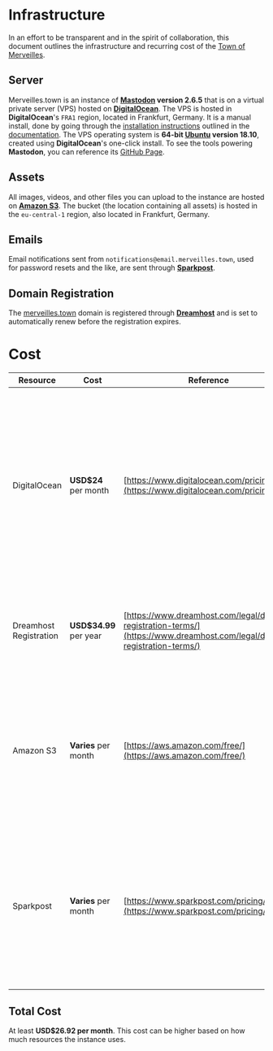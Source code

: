 # Infrastructure

In an effort to be transparent and in the spirit of collaboration, this document outlines the infrastructure and recurring cost of the [Town of Merveilles](https://merveilles.town).

## Server
Merveilles.town is an instance of **[Mastodon](https://joinmastodon.org) version 2.6.5** that is on a virtual private server (VPS) hosted on **[DigitalOcean](http://digitalocean.com/)**. The VPS is hosted in **DigitalOcean**'s `FRA1` region, located in Frankfurt, Germany. It is a manual install, done by going through the [installation instructions](https://docs.joinmastodon.org/administration/installation/) outlined in the [documentation](https://docs.joinmastodon.org/). The VPS operating system is **64-bit [Ubuntu](https://www.ubuntu.com/) version 18.10**, created using **DigitalOcean**'s one-click install. To see the tools powering **Mastodon**, you can reference its [GitHub Page](https://github.com/tootsuite/mastodon).

## Assets
All images, videos, and other files you can upload to the instance are hosted on **[Amazon S3](https://aws.amazon.com/s3/)**. The bucket (the location containing all assets) is hosted in the `eu-central-1` region, also located in Frankfurt, Germany.

## Emails
Email notifications sent from `notifications@email.merveilles.town`, used for password resets and the like, are sent through **[Sparkpost](https://www.sparkpost.com/)**.

## Domain Registration
The [merveilles.town](https://merveilles.town) domain is registered through **[Dreamhost](https://dreamhost.com/)** and is set to automatically renew before the registration expires.

# Cost
| Resource               | Cost               | Reference                                                                                                                | Notes                                                                                                                                                 |
|------------------------|--------------------|--------------------------------------------------------------------------------------------------------------------------|-------------------------------------------------------------------------------------------------------------------------------------------------------|
| DigitalOcean           | **USD$24** per month   | [https://www.digitalocean.com/pricing/](https://www.digitalocean.com/pricing/)                                           | Droplets can be cheap, but Mastodon specifically needs at least 4Gb of memory to compile assets. I also have weekly backups enabled, which costs an extra 20% of the droplet cost.                                                      |
| Dreamhost Registration | **USD$34.99** per year | [https://www.dreamhost.com/legal/domain-registration-terms/](https://www.dreamhost.com/legal/domain-registration-terms/) | The `.town` top-level domain (TLD) is a bit more expensive to register than other TLDs.                                                                 |
| Amazon S3              | **Varies** per month   | [https://aws.amazon.com/free/](https://aws.amazon.com/free/)                                                             | The instance is currently on the free tier of S3, but you only pay as much as you use, which is based on the number of variables.                     |
| Sparkpost              | **Varies** per month   | [https://www.sparkpost.com/pricing/](https://www.sparkpost.com/pricing/)                                                 |  The free tier of SparkPost allows for 15000 emails sent per month, which we should be able to comfortably stay below with a smaller number of users. |

## Total Cost
At least **USD$26.92 per month**. This cost can be higher based on how much resources the instance uses.
